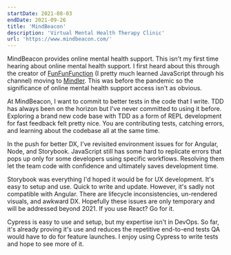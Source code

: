 ```yaml
---
startDate: 2021-08-03
endDate: 2021-09-26
title: 'MindBeacon'
description: 'Virtual Mental Health Therapy Clinic'
url: 'https://www.mindbeacon.com/'
---
```


MindBeacon provides online mental health support. This isn't my first time hearing about online mental health support. I first heard about this through the creator of [FunFunFunction](https://www.youtube.com/c/funfunfunction) (I pretty much learned JavaScript through his channel) moving to [Mindler](https://mindler.se/). This was before the pandemic so the significance of online mental health support access isn't as obvious.

At MindBeacon, I want to commit to better tests in the code that I write. TDD has always been on the horizon but I've never committed to using it before. Exploring a brand new code base with TDD as a form of REPL development for fast feedback felt pretty nice. You are contributing tests, catching errors, and learning about the codebase all at the same time.

In the push for better DX, I've revisited environment issues for for Angular, Node, and Storybook. JavaScript still has some hard to replicate errors that pops up only for some developers using specific workflows. Resolving them let the team code with confidence and ultimately saves development time.

Storybook was everything I'd hoped it would be for UX development. It's easy to setup and use. Quick to write and update. However, it's sadly not  compatible with Angular. There are lifecycle inconsistencies, un-rendered visuals, and awkward DX. Hopefully these issues are only temporary and will be addressed beyond 2021. If you use React? Go for it.

Cypress is easy to use and setup, but my expertise isn't in DevOps. So far, it's already proving it's use and reduces the repetitive end-to-end tests QA would have to do for feature launches. I enjoy using Cypress to write tests and hope to see more of it.